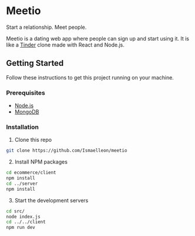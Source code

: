 # Meetio
Start a relationship. Meet people.

Meetio is a dating web app where people can sign up and
start using it. It is like a [Tinder](https://tinder.com) clone made with React and Node.js.

## Getting Started
Follow these instructions to get this project running on your machine.

### Prerequisites
 - [Node.js](https://nodejs.org)
 - [MongoDB](https://mongodb.com)

### Installation
1. Clone this repo
```sh
git clone https://github.com/Ismaelleon/meetio
```

2. Install NPM packages
```sh
cd ecommerce/client
npm install
cd ../server
npm install
```

3. Start the development servers
```sh
cd src/
node index.js
cd ../../client
npm run dev
```
